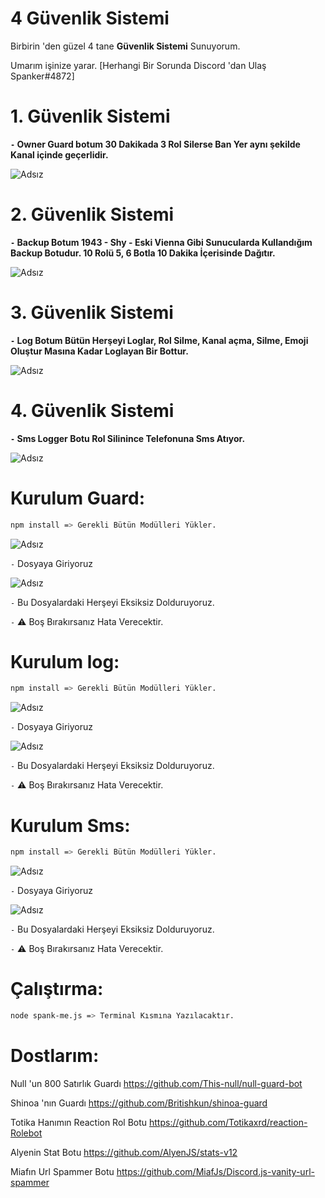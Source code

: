 # 4 Güvenlik Sistemi

Birbirin 'den güzel 4 tane **Güvenlik Sistemi** Sunuyorum.

Umarım işinize yarar. [Herhangi Bir Sorunda Discord 'dan Ulaş Spanker#4872]

# 1. Güvenlik Sistemi
**`-` Owner Guard botum 30 Dakikada 3 Rol Silerse Ban Yer aynı şekilde Kanal içinde geçerlidir.**

![Adsız](https://user-images.githubusercontent.com/75320414/130317854-fe74ae90-22cc-49cb-8cf8-cd7d9cfd32cf.png)

# 2. Güvenlik Sistemi
**`-` Backup Botum 1943 - Shy - Eski Vienna Gibi Sunucularda Kullandığım Backup Botudur. 10 Rolü 5, 6 Botla 10 Dakika İçerisinde Dağıtır.**

![Adsız](https://user-images.githubusercontent.com/75320414/130317868-f2fd9b9f-0472-4207-8210-3979972fa631.png)

# 3. Güvenlik Sistemi
**`-` Log Botum Bütün Herşeyi Loglar, Rol Silme, Kanal açma, Silme, Emoji Oluştur Masına Kadar Loglayan Bir Bottur.**

![Adsız](https://spanker.is-a.fail/f/57lXRLQZH.gif)

# 4. Güvenlik Sistemi
**`-` Sms Logger Botu Rol Silinince Telefonuna Sms Atıyor.**

![Adsız](https://spanker.is-a.fail/538cVmCQJ.png)




# Kurulum Guard:

```sh
npm install => Gerekli Bütün Modülleri Yükler.
```

![Adsız](https://spanker.is-a.fail/5329nFAre.png) 

`-` Dosyaya Giriyoruz

![Adsız](https://spanker.is-a.fail/5329ShBwr.png) 

`-` Bu Dosyalardaki Herşeyi Eksiksiz Dolduruyoruz. 

`-` ⚠️ Boş Bırakırsanız Hata Verecektir.


# Kurulum log:

```sh
npm install => Gerekli Bütün Modülleri Yükler.
```

![Adsız](https://spanker.is-a.fail/57JdmBosR.png) 

`-` Dosyaya Giriyoruz

![Adsız](https://spanker.is-a.fail/57Jddy4qd.png) 

`-` Bu Dosyalardaki Herşeyi Eksiksiz Dolduruyoruz. 

`-` ⚠️ Boş Bırakırsanız Hata Verecektir.

# Kurulum Sms:

```sh
npm install => Gerekli Bütün Modülleri Yükler.
```

![Adsız](https://spanker.is-a.fail/57JdAaSwO.png) 

`-` Dosyaya Giriyoruz

![Adsız](https://spanker.is-a.fail/57JdFM7C8.png) 

`-` Bu Dosyalardaki Herşeyi Eksiksiz Dolduruyoruz. 

`-` ⚠️ Boş Bırakırsanız Hata Verecektir.



# Çalıştırma:

```sh
node spank-me.js => Terminal Kısmına Yazılacaktır.
```
# Dostlarım:

Null 'un 800 Satırlık Guardı https://github.com/This-null/null-guard-bot 

Shinoa 'nın Guardı https://github.com/Britishkun/shinoa-guard

Totika Hanımın Reaction Rol Botu https://github.com/Totikaxrd/reaction-Rolebot

Alyenin Stat Botu https://github.com/AlyenJS/stats-v12

Miafın Url Spammer Botu https://github.com/MiafJs/Discord.js-vanity-url-spammer

